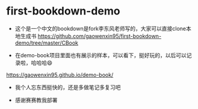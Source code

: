 # first-bookdown-demo

- 这个是一个中文的bookdown是fork李东风老师写的，大家可以直接clone本地生成书
https://github.com/gaowenxin95/first-bookdown-demo/tree/master/CBook

- 在demo-book项目里面也有展示的样本，可以看下，挺好玩的，以后可以记录啦，哈哈哈:smile:

https://gaowenxin95.github.io/demo-book/

- 我个人忘东西挺快的，还是多做笔记多复习吧

- 感谢赛赛教我部署
